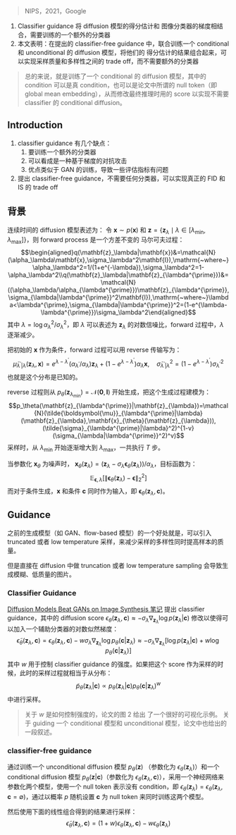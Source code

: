 > NIPS，2021，Google

1. Classifier guidance 将 diffusion 模型的得分估计和 图像分类器的梯度相结合，需要训练的一个额外的分类器
2. 本文表明：在提出的 classifier-free guidance 中，联合训练一个 conditional 和 unconditional 的 diffusion 模型，将他们的 得分估计的结果组合起来，可以实现采样质量和多样性之间的 trade off，而不需要额外的分类器

> 总的来说，就是训练了一个 conditional 的 diffusion 模型，其中的 condition 可以是真 condition，也可以是论文中所谓的 null token（即 global mean embedding），从而修改最终推理时用的 score 以实现不需要 classifier 的 conditional diffusion。

## Introduction

1. classifier guidance 有几个缺点：
	1. 要训练一个额外的分类器
	2. 可以看成是一种基于梯度的对抗攻击
	3. 优点类似于 GAN 的训练，导致一些评估指标有问题
2. 提出 classifier-free guidance，不需要任何分类器，可以实现真正的 FID 和 IS 的 trade off

## 背景

连续时间的 diffusion 模型表述为：
令 $\mathbf{x}\sim p(\mathbf{x})$ 和 $\mathbf{z}=\{\mathbf{z}_\lambda\mid\lambda\in[\lambda_{\min},\lambda_{\max}]\}$，则 forward process 是一个方差不变的 马尔可夫过程：
$$\begin{aligned}q(\mathbf{z}_\lambda|\mathbf{x})&=\mathcal{N}(\alpha_\lambda\mathbf{x},\sigma_\lambda^2\mathbf{I}),\mathrm{~where~}\alpha_\lambda^2=1/(1+e^{-\lambda}),\sigma_\lambda^2=1-\alpha_\lambda^2\\q(\mathbf{z}_\lambda|\mathbf{z}_{\lambda^{\prime}})&=\mathcal{N}((\alpha_\lambda/\alpha_{\lambda^{\prime}})\mathbf{z}_{\lambda^{\prime}},\sigma_{\lambda|\lambda^{\prime}}^2\mathbf{I}),\mathrm{~where~}\lambda<\lambda^{\prime},\sigma_{\lambda|\lambda^{\prime}}^2=(1-e^{\lambda-\lambda^{\prime}})\sigma_\lambda^2\end{aligned}$$
其中 $\lambda=\log\alpha_{\lambda}^{2}/\sigma_{\lambda}^{2}$，即 $\lambda$ 可以表述为 $\mathbf{z}_\lambda$ 的对数信噪比，forward 过程中，$\lambda$ 逐渐减少。

把初始的 $\mathbf{x}$ 作为条件，forward 过程可以用 reverse 传输写为：
$$\tilde{\mu}_{\lambda^{\prime}|\lambda}(\mathbf{z}_\lambda,\mathbf{x})=e^{\lambda-\lambda^{\prime}}(\alpha_{\lambda^{\prime}}/\alpha_\lambda)\mathbf{z}_\lambda+(1-e^{\lambda-\lambda^{\prime}})\alpha_\lambda\mathbf{x},\quad\tilde{\sigma}_{\lambda^{\prime}|\lambda}^2=(1-e^{\lambda-\lambda^{\prime}})\sigma_{\lambda^{\prime}}^2$$
也就是这个分布是已知的。

reverse 过程则从 $p_\theta(\mathbf{z}_{\lambda_{\mathrm{min}}})=\mathcal{N}(\mathbf{0},\mathbf{I})$ 开始生成，把这个生成过程建模为：
$$p_\theta(\mathbf{z}_{\lambda^{\prime}}|\mathbf{z}_{\lambda})=\mathcal{N}(\tilde{\boldsymbol{\mu}}_{\lambda^{\prime}|\lambda}(\mathbf{z}_{\lambda},\mathbf{x}_{\theta}(\mathbf{z}_{\lambda})),(\tilde{\sigma}_{\lambda^{\prime}|\lambda}^2)^{1-v}(\sigma_{\lambda|\lambda^{\prime}}^2)^v)$$
采样时，从 $\lambda_{\mathrm{min}}$ 开始逐渐增大到 $\lambda_{\mathrm{max}}$，一共执行 $T$ 步。

当参数化 $\mathbf{x}_{\theta}$ 为噪声时， $\mathbf{x}_{\theta}(\mathbf{z}_{\lambda})=(\mathbf{z}_{\lambda}-\sigma_{\lambda}\boldsymbol{\epsilon}_{\theta}(\mathbf{z}_{\lambda}))/\alpha_{\lambda}$，目标函数为：
$$\mathbb{E}_{\boldsymbol{\epsilon},\lambda}\left[\|\boldsymbol{\epsilon}_\theta(\mathbf{z}_\lambda)-\boldsymbol{\epsilon}\|_2^2\right]$$
而对于条件生成，$\mathbf{x}$ 和条件 $\mathbf{c}$ 同时作为输入，即 $\boldsymbol{\epsilon}_\theta(\mathbf{z}_\lambda,\mathbf{c})$。

## Guidance

之前的生成模型（如 GAN、flow-based 模型）的一个好处就是，可以引入 truncated 或者 low temperature 采样，来减少采样的多样性同时提高样本的质量。

但是直接在 diffusion 中做 truncation 或者 low temperature sampling 会导致生成模糊、低质量的图片。

### Classifier Guidance

[Diffusion Models Beat GANs on Image Synthesis 笔记](Diffusion%20Models%20Beat%20GANs%20on%20Image%20Synthesis%20笔记.md) 提出 classifier
guidance，其中的 diffusion score $\epsilon_\theta(\mathbf{z}_\lambda,\mathbf{c})\approx-\sigma_\lambda\nabla_{\mathbf{z}_\lambda}\log p(\mathbf{z}_\lambda|\mathbf{c})$ 修改以使得可以加入一个辅助分类器的对数似然梯度：
$$\tilde{\epsilon}_\theta(\mathbf{z}_\lambda,\mathbf{c})=\epsilon_\theta(\mathbf{z}_\lambda,\mathbf{c})-w\sigma_\lambda\nabla_{\mathbf{z}_\lambda}\log p_\theta(\mathbf{c}|\mathbf{z}_\lambda)\approx-\sigma_\lambda\nabla_{\mathbf{z}_\lambda}[\log p(\mathbf{z}_\lambda|\mathbf{c})+w\log p_\theta(\mathbf{c}|\mathbf{z}_\lambda)]$$
其中 $w$ 用于控制 classifier guidance 的强度。如果把这个 score 作为采样的时候，此时的采样过程就相当于从分布：
$$\tilde{p}_\theta(\mathbf{z}_\lambda|\mathbf{c})\propto p_\theta(\mathbf{z}_\lambda|\mathbf{c})p_\theta(\mathbf{c}|\mathbf{z}_\lambda)^w$$
中进行采样。
> 关于 $w$ 是如何控制强度的，论文的图 2 给出 了一个很好的可视化示例。
> 关于 guiding 一个 conditional 模型和 unconditional 模型，论文中也给出的一段叙述。

### classifier-free guidance

通过训练一个 unconditional diffusion 模型 $p_{\theta}(\mathbf{z})$ （参数化为 $\epsilon_\theta(\mathbf{z}_\lambda)$）和一个 conditional diffusion 模型 $p_{\theta}(\mathbf{z}|\mathbf{c})$（参数化为 $\epsilon_\theta(\mathbf{z}_\lambda,\mathbf{c})$），采用一个神经网络来参数化两个模型，使用一个 null token 表示没有 condition，即 $\epsilon_\theta(\mathbf{z}_\lambda)=\epsilon_\theta(\mathbf{z}_\lambda,\mathbf{c}=\emptyset)$，通过以概率 $p$ 随机设置 $\mathbf{c}$ 为 null token 来同时训练这两个模型。

然后使用下面的线性组合得到的结果进行采样：
$$\widetilde{\epsilon}_\theta(\mathbf{z}_\lambda,\mathbf{c})=(1+w)\epsilon_\theta(\mathbf{z}_\lambda,\mathbf{c})-w\epsilon_\theta(\mathbf{z}_\lambda)$$


